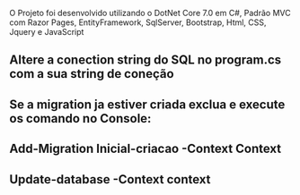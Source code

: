 O Projeto foi desenvolvido utilizando o DotNet Core 7.0 em C#, Padrão MVC com Razor Pages, EntityFramework, SqlServer, Bootstrap, Html, CSS, Jquery e JavaScript

Altere a conection string do SQL no program.cs com a sua string de coneção
----------------------------------------------------------------------------------------------------------------------------------
Se a migration ja estiver criada exclua e execute os comando no Console:
----------------------------------------------------------------------------------------------------------------------------------
Add-Migration Inicial-criacao -Context Context
----------------------------------------------------------------------------------------------------------------------------------
Update-database -Context context
----------------------------------------------------------------------------------------------------------------------------------
